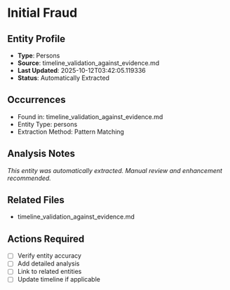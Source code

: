 # Initial Fraud

## Entity Profile
- **Type**: Persons
- **Source**: timeline_validation_against_evidence.md
- **Last Updated**: 2025-10-12T03:42:05.119336
- **Status**: Automatically Extracted

## Occurrences
- Found in: timeline_validation_against_evidence.md
- Entity Type: persons
- Extraction Method: Pattern Matching

## Analysis Notes
*This entity was automatically extracted. Manual review and enhancement recommended.*

## Related Files
- timeline_validation_against_evidence.md

## Actions Required
- [ ] Verify entity accuracy
- [ ] Add detailed analysis
- [ ] Link to related entities
- [ ] Update timeline if applicable
